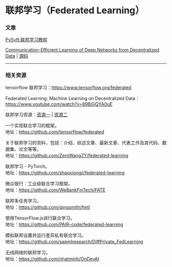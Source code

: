 # 联邦学习（Federated Learning）

### 文章

[PySyft:联邦学习教程](https://github.com/OpenMined/PySyft/blob/dev/examples/tutorials/Part%201%20-%20The%20Basic%20Tools%20of%20Private%20Deep%20Learning.ipynb)

[Communication-Efficient Learning of Deep Networks from Decentralized Data](https://arxiv.org/abs/1602.05629) | [源码](https://github.com/roxanneluo/Federated-Learning)


---

### 相关资源

tensorflow 联邦学习：https://www.tensorflow.org/federated

Federated Learning: Machine Learning on Decentralized Data：https://www.youtube.com/watch?v=89BGjQYA0uE

联邦学习资源：[资源一](https://github.com/tushar-semwal/awesome-federated-computing) | [资源二](https://github.com/timmers/awesome-federated-learning)

一个实现联合学习的框架。</br>
地址：https://github.com/tensorflow/federated

关于联邦学习的资料，包括：介绍、综述文章、最新文章、代表工作及其代码、数据集、论文等等。</br>
地址：https://github.com/ZeroWangZY/federated-learning

联邦学习 - PyTorch。</br>
地址：https://github.com/shaoxiongji/federated-learning


微众银行：工业级联合学习框架。</br>
地址：https://github.com/WeBankFinTech/FATE

联邦多任务学习。</br>
地址：https://github.com/gingsmith/fmtl

使用TensorFlow.js进行联合学习。</br>
地址：https://github.com/PAIR-code/federated-learning

模拟联邦设置并运行差异私有联合学习。</br>
地址：https://github.com/sapmlresearch/DiffPrivate_FedLearning

无线网络的联邦学习。</br>
地址：https://github.com/nhatminh/OnDevAI
